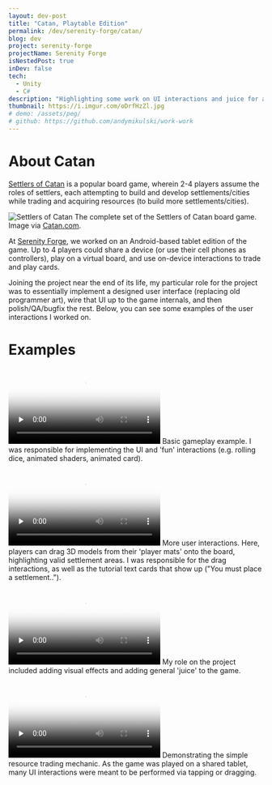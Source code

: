 ```yaml
---
layout: dev-post
title: "Catan, Playtable Edition"
permalink: /dev/serenity-forge/catan/
blog: dev
project: serenity-forge
projectName: Serenity Forge
isNestedPost: true
inDev: false
tech:
  - Unity
  - C#
description: "Highlighting some work on UI interactions and juice for a digital version of the popular board game."
thumbnail: https://i.imgur.com/oDrfHzZl.jpg
# demo: /assets/peg/
# github: https://github.com/andymikulski/work-work
---
```


# About Catan

[Settlers of Catan](https://en.wikipedia.org/wiki/Catan) is a popular board game, wherein 2-4 players assume the roles of settlers, each attempting to build and develop settlements/cities while trading and acquiring resources (to build more settlements/cities).

![Settlers of Catan](https://i.imgur.com/0t1epSBh.png)
<label>The complete set of the Settlers of Catan board game. Image via [Catan.com](https://www.catan.com/).</label>

At [Serenity Forge](/dev/serenity-forge/), we worked on an Android-based tablet edition of the game. Up to 4 players could share a device (or use their cell phones as controllers), play on a virtual board, and use on-device interactions to trade and play cards.

Joining the project near the end of its life, my particular role for the project was to essentially implement a designed user interface (replacing old programmer art), wire that UI up to the game internals, and then polish/QA/bugfix the rest. Below, you can see some examples of the user interactions I worked on.

# Examples

<video preload="none" poster="https://i.imgur.com/oDrfHzZh.png" src="https://i.imgur.com/oDrfHzZ.mp4" loop controls ></video>
<label>Basic gameplay example. I was responsible for implementing the UI and 'fun' interactions (e.g. rolling dice, animated shaders, animated card).</label>

<video preload="none" poster="https://i.imgur.com/beah5JIh.png" src="https://i.imgur.com/beah5JI.mp4" loop controls ></video>
<label>More user interactions. Here, players can drag 3D models from their 'player mats' onto the board, highlighting valid settlement areas. I was responsible for the drag interactions, as well as the tutorial text cards that show up ("You must place a settlement..").</label>

<video preload="none" poster="https://i.imgur.com/dNleOreh.png" src="https://i.imgur.com/dNleOre.mp4" loop controls ></video>
<label>My role on the project included adding visual effects and adding general 'juice' to the game.</label>


<video preload="none" poster="https://i.imgur.com/51qqoCRh.png" src="https://i.imgur.com/51qqoCR.mp4" loop controls ></video>
<label>Demonstrating the simple resource trading mechanic. As the game was played on a shared tablet, many UI interactions were meant to be performed via tapping or dragging.</label>
